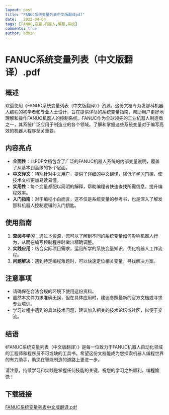 ```yaml
---
layout: post
title: "FANUC系统变量列表中文版翻译pdf"
date:   2022-04-04
tags: [FANUC,变量,机器人,编程,系统]
comments: true
author: admin
---
```

# FANUC系统变量列表（中文版翻译）.pdf

## 概述

欢迎使用《FANUC系统变量列表（中文版翻译）》资源。这份文档专为发那科机器人编程的初学者和专业人士设计，旨在提供详尽的系统变量指南，帮助用户更好地理解和操作FANUC机器人的控制系统。FANUC作为全球领先的工业机器人制造商之一，其系统广泛应用于制造业的各个领域。了解和掌握这些系统变量对于编写高效的机器人程序至关重要。

## 内容亮点

- **全面性**：此PDF文档包含了广泛的FANUC机器人系统的内部变量说明，覆盖了从基本到高级的多个层面。
- **中文译文**：特别针对中文用户，提供了详细的中文翻译，降低了学习门槛，使技术文档更加易读易懂。
- **实用性**：每个变量都配以简明的解释，帮助编程者快速查找所需信息，提升编程效率。
- **入门指南**：对于编程小白而言，这不仅是系统变量的参考书，也是深入了解发那科机器人控制逻辑的入门钥匙。

## 使用指南

1. **查阅与学习**：通过本资源，您可以了解到不同的系统变量如何影响机器人行为，从而在编写控制程序时做出精确调整。
2. **实践应用**：结合实际项目需求，运用所学的系统变量知识，优化机器人工作流程。
3. **问题解决**：遇到特定编程难题时，可以快速定位相关变量，寻找解决方案。

## 注意事项

- 请确保在合法合规的环境下使用这份资料。
- 虽然本文件力求准确无误，但在具体应用时，建议参照最新的官方文档或寻求专业培训。
- 学习过程中遇到的具体技术问题，建议加入相关的技术论坛或社区，以便于交流。

## 结语

《FANUC系统变量列表（中文版翻译）》是每一位致力于FANUC机器人自动化领域的工程师和程序员不可或缺的工具书。希望这份文档能成为您探索机器人编程世界的有力助手，助您在智能制造的道路上更进一步。

请注意，持续学习和实践是掌握任何技能的关键，祝您的学习之旅顺利，编程愉快！

## 下载链接

[FANUC系统变量列表中文版翻译.pdf](https://pan.quark.cn/s/321dc4293d8d)